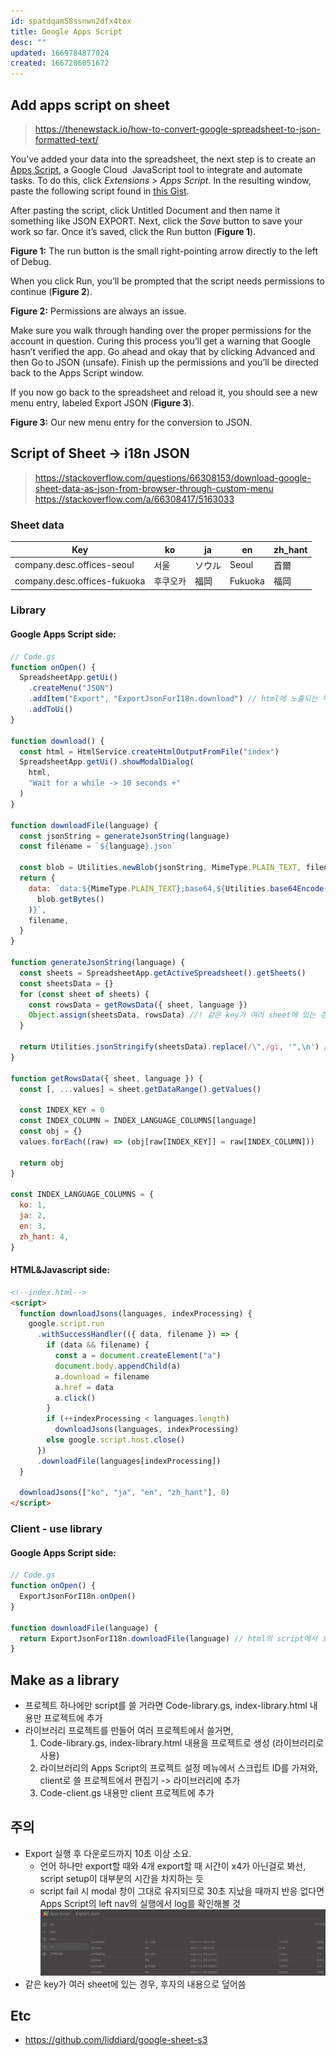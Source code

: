 ```yaml
---
id: spatdqam58ssnwn2dfx4tox
title: Google Apps Script
desc: ""
updated: 1669784877024
created: 1667286051672
---
```


## Add apps script on sheet

> https://thenewstack.io/how-to-convert-google-spreadsheet-to-json-formatted-text/

You’ve added your data into the spreadsheet, the next step is to create an [Apps Script](https://developers.google.com/apps-script), a Google Cloud  JavaScript tool to integrate and automate tasks. To do this, click _Extensions > Apps Script_. In the resulting window, paste the following script found in [this Gist](https://gist.githubusercontent.com/pamelafox/1878143/raw/6c23f71231ce1fa09be2d515f317ffe70e4b19aa/exportjson.js).

After pasting the script, click Untitled Document and then name it something like JSON EXPORT. Next, click the _Save_ button to save your work so far. Once it’s saved, click the Run button (**Figure 1**).

**Figure 1:** The run button is the small right-pointing arrow directly to the left of Debug.

When you click Run, you’ll be prompted that the script needs permissions to continue (**Figure 2**).

**Figure 2:** Permissions are always an issue.

Make sure you walk through handing over the proper permissions for the account in question. Curing this process you’ll get a warning that Google hasn’t verified the app. Go ahead and okay that by clicking Advanced and then Go to JSON (unsafe). Finish up the permissions and you’ll be directed back to the Apps Script window.

If you now go back to the spreadsheet and reload it, you should see a new menu entry, labeled Export JSON (**Figure 3**).

**Figure 3:** Our new menu entry for the conversion to JSON.

## Script of Sheet -> i18n JSON

> https://stackoverflow.com/questions/66308153/download-google-sheet-data-as-json-from-browser-through-custom-menu  
> https://stackoverflow.com/a/66308417/5163033

### Sheet data

| Key                          | ko       | ja     | en      | zh_hant |
| ---------------------------- | -------- | ------ | ------- | ------- |
| company.desc.offices-seoul   | 서울     | ソウル | Seoul   | 首爾    |
| company.desc.offices-fukuoka | 후쿠오카 | 福岡   | Fukuoka | 福岡    |

### Library

#### Google Apps Script side:

```js
// Code.gs
function onOpen() {
  SpreadsheetApp.getUi()
    .createMenu("JSON")
    .addItem("Export", "ExportJsonForI18n.download") // html에 노출되는 부분은 library의 namespace가 필요
    .addToUi()
}

function download() {
  const html = HtmlService.createHtmlOutputFromFile("index")
  SpreadsheetApp.getUi().showModalDialog(
    html,
    "Wait for a while -> 10 seconds +"
  )
}

function downloadFile(language) {
  const jsonString = generateJsonString(language)
  const filename = `${language}.json`

  const blob = Utilities.newBlob(jsonString, MimeType.PLAIN_TEXT, filename)
  return {
    data: `data:${MimeType.PLAIN_TEXT};base64,${Utilities.base64Encode(
      blob.getBytes()
    )}`,
    filename,
  }
}

function generateJsonString(language) {
  const sheets = SpreadsheetApp.getActiveSpreadsheet().getSheets()
  const sheetsData = {}
  for (const sheet of sheets) {
    const rowsData = getRowsData({ sheet, language })
    Object.assign(sheetsData, rowsData) //! 같은 key가 여러 sheet에 있는 경우, 후자의 내용으로 덮어씀
  }

  return Utilities.jsonStringify(sheetsData).replace(/\",/gi, '",\n') //! git diff로 관리하기 위해 줄바꿈 추가
}

function getRowsData({ sheet, language }) {
  const [, ...values] = sheet.getDataRange().getValues()

  const INDEX_KEY = 0
  const INDEX_COLUMN = INDEX_LANGUAGE_COLUMNS[language]
  const obj = {}
  values.forEach((raw) => (obj[raw[INDEX_KEY]] = raw[INDEX_COLUMN]))

  return obj
}

const INDEX_LANGUAGE_COLUMNS = {
  ko: 1,
  ja: 2,
  en: 3,
  zh_hant: 4,
}
```

#### HTML&Javascript side:

```html
<!--index.html-->
<script>
  function downloadJsons(languages, indexProcessing) {
    google.script.run
      .withSuccessHandler(({ data, filename }) => {
        if (data && filename) {
          const a = document.createElement("a")
          document.body.appendChild(a)
          a.download = filename
          a.href = data
          a.click()
        }
        if (++indexProcessing < languages.length)
          downloadJsons(languages, indexProcessing)
        else google.script.host.close()
      })
      .downloadFile(languages[indexProcessing])
  }

  downloadJsons(["ko", "ja", "en", "zh_hant"], 0)
</script>
```

### Client - use library

#### Google Apps Script side:

```js
// Code.gs
function onOpen() {
  ExportJsonForI18n.onOpen()
}

function downloadFile(language) {
  return ExportJsonForI18n.downloadFile(language) // html의 script에서 호출하므로 library의 namespace를 연결시켜줌
}
```

## Make as a library

- 프로젝트 하나에만 script를 쓸 거라면 Code-library.gs, index-library.html 내용만 프로젝트에 추가
- 라이브러리 프로젝트를 만들어 여러 프로젝트에서 쓸거면,
  1. Code-library.gs, index-library.html 내용을 프로젝트로 생성 (라이브러리로 사용)
  2. 라이브러리의 Apps Script의 프로젝트 설정 메뉴에서 스크립트 ID를 가져와, client로 쓸 프로젝트에서 편집기 -> 라이브러리에 추가
  3. Code-client.gs 내용만 client 프로젝트에 추가

## 주의

- Export 실행 후 다운로드까지 10초 이상 소요.
  - 언어 하나만 export할 때와 4개 export할 때 시간이 x4가 아닌걸로 봐선, script setup이 대부분의 시간을 차지하는 듯
  - script fail 시 modal 창이 그대로 유지되므로 30초 지났을 때까지 반응 없다면 Apps Script의 left nav의 실행에서 log를 확인해볼 것 ![](assets/images/google__apps-script__log.webp)
- 같은 key가 여러 sheet에 있는 경우, 후자의 내용으로 덮어씀

## Etc

- https://github.com/liddiard/google-sheet-s3
